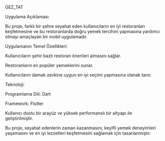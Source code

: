 GEZ_TAT

Uygulama Açıklaması

Bu proje, farklı bir şehre seyahat eden kullanıcıların en iyi restoranları keşfetmesine ve bu restoranlarda doğru yemek tercihini yapmasına yardımcı olmayı amaçlayan bir mobil uygulamadır.

Uygulamanın Temel Özellikleri:

Kullanıcıların şehir bazlı restoran önerileri almasını sağlar.

Restoranların en popüler yemeklerini sunar.

Kullanıcıların damak zevkine uygun en iyi seçimi yapmasına olanak tanır.


Teknoloji:

Programlama Dili: Dart

Framework: Flutter

Kullanıcı dostu bir arayüz ve yüksek performanslı bir altyapı ile geliştirilmiştir.

Bu proje, seyahat edenlerin zaman kazanmasını, keyifli yemek deneyimleri yaşamasını ve en iyi lezzetleri keşfetmesini sağlamak için tasarlanmıştır.

